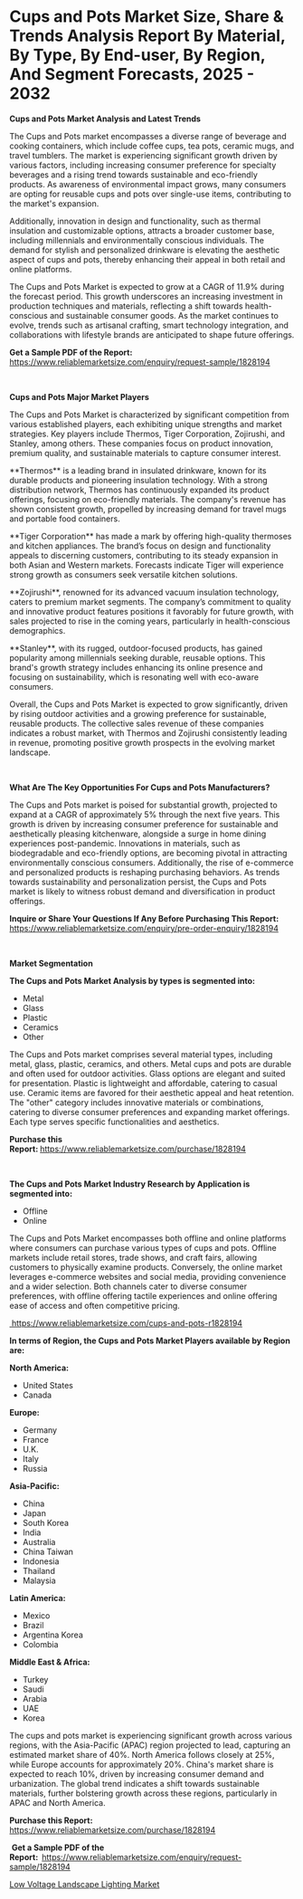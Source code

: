 <p><h1>Cups and Pots Market Size, Share & Trends Analysis Report By Material, By Type, By End-user, By Region, And Segment Forecasts, 2025 - 2032</h1></p><p><strong>Cups and Pots Market Analysis and Latest Trends</strong></p>
<p><p>The Cups and Pots market encompasses a diverse range of beverage and cooking containers, which include coffee cups, tea pots, ceramic mugs, and travel tumblers. The market is experiencing significant growth driven by various factors, including increasing consumer preference for specialty beverages and a rising trend towards sustainable and eco-friendly products. As awareness of environmental impact grows, many consumers are opting for reusable cups and pots over single-use items, contributing to the market's expansion.</p><p>Additionally, innovation in design and functionality, such as thermal insulation and customizable options, attracts a broader customer base, including millennials and environmentally conscious individuals. The demand for stylish and personalized drinkware is elevating the aesthetic aspect of cups and pots, thereby enhancing their appeal in both retail and online platforms.</p><p>The Cups and Pots Market is expected to grow at a CAGR of 11.9% during the forecast period. This growth underscores an increasing investment in production techniques and materials, reflecting a shift towards health-conscious and sustainable consumer goods. As the market continues to evolve, trends such as artisanal crafting, smart technology integration, and collaborations with lifestyle brands are anticipated to shape future offerings.</p></p>
<p><strong>Get a Sample PDF of the Report:&nbsp;</strong> <a href="https://www.reliablemarketsize.com/enquiry/request-sample/1828194?utm_campaign=2475&utm_medium=2&utm_source=Github&utm_content=ia&utm_term=04042025&utm_id=cups-and-pots">https://www.reliablemarketsize.com/enquiry/request-sample/1828194</a></p>
<p>&nbsp;</p>
<p><strong>Cups and Pots Major Market Players</strong></p>
<p><p>The Cups and Pots Market is characterized by significant competition from various established players, each exhibiting unique strengths and market strategies. Key players include Thermos, Tiger Corporation, Zojirushi, and Stanley, among others. These companies focus on product innovation, premium quality, and sustainable materials to capture consumer interest.</p><p>**Thermos** is a leading brand in insulated drinkware, known for its durable products and pioneering insulation technology. With a strong distribution network, Thermos has continuously expanded its product offerings, focusing on eco-friendly materials. The company's revenue has shown consistent growth, propelled by increasing demand for travel mugs and portable food containers. </p><p>**Tiger Corporation** has made a mark by offering high-quality thermoses and kitchen appliances. The brand’s focus on design and functionality appeals to discerning customers, contributing to its steady expansion in both Asian and Western markets. Forecasts indicate Tiger will experience strong growth as consumers seek versatile kitchen solutions.</p><p>**Zojirushi**, renowned for its advanced vacuum insulation technology, caters to premium market segments. The company’s commitment to quality and innovative product features positions it favorably for future growth, with sales projected to rise in the coming years, particularly in health-conscious demographics.</p><p>**Stanley**, with its rugged, outdoor-focused products, has gained popularity among millennials seeking durable, reusable options. This brand's growth strategy includes enhancing its online presence and focusing on sustainability, which is resonating well with eco-aware consumers.</p><p>Overall, the Cups and Pots Market is expected to grow significantly, driven by rising outdoor activities and a growing preference for sustainable, reusable products. The collective sales revenue of these companies indicates a robust market, with Thermos and Zojirushi consistently leading in revenue, promoting positive growth prospects in the evolving market landscape.</p></p>
<p>&nbsp;</p>
<p><strong>What Are The Key Opportunities For Cups and Pots Manufacturers?</strong></p>
<p><p>The Cups and Pots market is poised for substantial growth, projected to expand at a CAGR of approximately 5% through the next five years. This growth is driven by increasing consumer preference for sustainable and aesthetically pleasing kitchenware, alongside a surge in home dining experiences post-pandemic. Innovations in materials, such as biodegradable and eco-friendly options, are becoming pivotal in attracting environmentally conscious consumers. Additionally, the rise of e-commerce and personalized products is reshaping purchasing behaviors. As trends towards sustainability and personalization persist, the Cups and Pots market is likely to witness robust demand and diversification in product offerings.</p></p>
<p><strong>Inquire or Share Your Questions If Any Before Purchasing This Report:</strong> <a href="https://www.reliablemarketsize.com/enquiry/pre-order-enquiry/1828194?utm_campaign=2475&utm_medium=2&utm_source=Github&utm_content=ia&utm_term=04042025&utm_id=cups-and-pots">https://www.reliablemarketsize.com/enquiry/pre-order-enquiry/1828194</a></p>
<p>&nbsp;</p>
<p><strong>Market Segmentation</strong></p>
<p><strong>The Cups and Pots Market Analysis by types is segmented into:</strong></p>
<p><ul><li>Metal</li><li>Glass</li><li>Plastic</li><li>Ceramics</li><li>Other</li></ul></p>
<p><p>The Cups and Pots market comprises several material types, including metal, glass, plastic, ceramics, and others. Metal cups and pots are durable and often used for outdoor activities. Glass options are elegant and suited for presentation. Plastic is lightweight and affordable, catering to casual use. Ceramic items are favored for their aesthetic appeal and heat retention. The "other" category includes innovative materials or combinations, catering to diverse consumer preferences and expanding market offerings. Each type serves specific functionalities and aesthetics.</p></p>
<p><strong>Purchase this Report:&nbsp;</strong><a href="https://www.reliablemarketsize.com/purchase/1828194?utm_campaign=2475&utm_medium=2&utm_source=Github&utm_content=ia&utm_term=04042025&utm_id=cups-and-pots">https://www.reliablemarketsize.com/purchase/1828194</a></p>
<p>&nbsp;</p>
<p><strong>The Cups and Pots Market Industry Research by Application is segmented into:</strong></p>
<p><ul><li>Offline</li><li>Online</li></ul></p>
<p><p>The Cups and Pots Market encompasses both offline and online platforms where consumers can purchase various types of cups and pots. Offline markets include retail stores, trade shows, and craft fairs, allowing customers to physically examine products. Conversely, the online market leverages e-commerce websites and social media, providing convenience and a wider selection. Both channels cater to diverse consumer preferences, with offline offering tactile experiences and online offering ease of access and often competitive pricing.</p></p>
<p><a href="https://www.reliablemarketsize.com/cups-and-pots-r1828194?utm_campaign=2475&utm_medium=2&utm_source=Github&utm_content=ia&utm_term=04042025&utm_id=cups-and-pots">&nbsp;https://www.reliablemarketsize.com/cups-and-pots-r1828194</a></p>
<p><strong>In terms of Region, the Cups and Pots Market Players available by Region are:</strong></p>
<p>
    <p> <strong> North America: </strong>
        <ul>
            <li>United States</li>
            <li>Canada</li>
        </ul>
        </p> 
    <p> <strong> Europe: </strong>
        <ul>
            <li>Germany</li>
            <li>France</li>
            <li>U.K.</li>
            <li>Italy</li>
            <li>Russia</li>
        </ul>
        </p> 
    <p> <strong> Asia-Pacific: </strong>
        <ul>
            <li>China</li>
            <li>Japan</li>
            <li>South Korea</li>
            <li>India</li>
            <li>Australia</li>
            <li>China Taiwan</li>
            <li>Indonesia</li>
            <li>Thailand</li>
            <li>Malaysia</li>
        </ul>
        </p> 
    <p> <strong> Latin America: </strong>
        <ul>
            <li>Mexico</li>
            <li>Brazil</li>
            <li>Argentina Korea</li>
            <li>Colombia</li>
        </ul>
        </p> 
    <p> <strong> Middle East & Africa: </strong>
        <ul>
            <li>Turkey</li>
            <li>Saudi</li>
            <li>Arabia</li>
            <li>UAE</li>
            <li>Korea</li>
        </ul>
    </p>
    </p>
<p><p>The cups and pots market is experiencing significant growth across various regions, with the Asia-Pacific (APAC) region projected to lead, capturing an estimated market share of 40%. North America follows closely at 25%, while Europe accounts for approximately 20%. China's market share is expected to reach 10%, driven by increasing consumer demand and urbanization. The global trend indicates a shift towards sustainable materials, further bolstering growth across these regions, particularly in APAC and North America.</p></p>
<p><strong>Purchase this Report: </strong><a href="https://www.reliablemarketsize.com/purchase/1828194?utm_campaign=2475&utm_medium=2&utm_source=Github&utm_content=ia&utm_term=04042025&utm_id=cups-and-pots">https://www.reliablemarketsize.com/purchase/1828194</a></p>
<p>&nbsp;<strong>Get a Sample PDF of the Report:&nbsp;&nbsp;</strong><a href="https://www.reliablemarketsize.com/enquiry/request-sample/1828194?utm_campaign=2475&utm_medium=2&utm_source=Github&utm_content=ia&utm_term=04042025&utm_id=cups-and-pots">https://www.reliablemarketsize.com/enquiry/request-sample/1828194</a></p>
<p><strong></strong></p>
<p><p><a href="https://github.com/skerretflossie9297/Market-Research-Report-List-1/blob/main/low-voltage-landscape-lighting-market.md?utm_campaign=2475&utm_medium=2&utm_source=Github&utm_content=ia&utm_term=04042025&utm_id=cups-and-pots">Low Voltage Landscape Lighting Market</a></p></p>